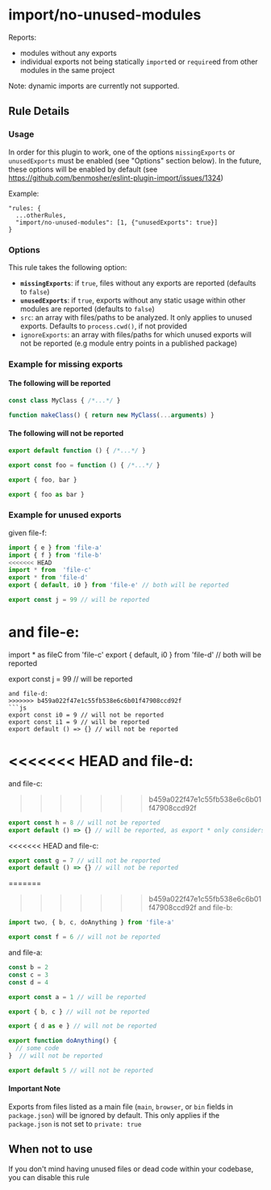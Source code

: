 # import/no-unused-modules

Reports:
  - modules without any exports
  - individual exports not being statically `import`ed or `require`ed from other modules in the same project

Note: dynamic imports are currently not supported.

## Rule Details

### Usage

In order for this plugin to work, one of the options `missingExports` or `unusedExports` must be enabled (see "Options" section below). In the future, these options will be enabled by default (see https://github.com/benmosher/eslint-plugin-import/issues/1324)

Example: 
```
"rules: {
  ...otherRules,
  "import/no-unused-modules": [1, {"unusedExports": true}]
}
```

### Options

This rule takes the following option:

- **`missingExports`**: if `true`, files without any exports are reported (defaults to `false`)
- **`unusedExports`**: if `true`, exports without any static usage within other modules are reported (defaults to `false`)
- `src`: an array with files/paths to be analyzed. It only applies to unused exports. Defaults to `process.cwd()`, if not provided
- `ignoreExports`: an array with files/paths for which unused exports will not be reported (e.g module entry points in a published package) 


### Example for missing exports
#### The following will be reported
```js
const class MyClass { /*...*/ } 

function makeClass() { return new MyClass(...arguments) }
```

#### The following will not be reported

```js
export default function () { /*...*/ } 
```
```js
export const foo = function () { /*...*/ } 
```
```js
export { foo, bar }
```
```js
export { foo as bar }
```

### Example for unused exports
given file-f:
```js
import { e } from 'file-a'
import { f } from 'file-b'
<<<<<<< HEAD
import * from  'file-c'
export * from 'file-d'
export { default, i0 } from 'file-e' // both will be reported

export const j = 99 // will be reported 
```
and file-e:
=======
import * as fileC from  'file-c'
export { default, i0 } from 'file-d' // both will be reported

export const j = 99 // will be reported 
```
and file-d:
>>>>>>> b459a022f47e1c55fb538e6c6b01f47908ccd92f
```js
export const i0 = 9 // will not be reported
export const i1 = 9 // will be reported
export default () => {} // will not be reported
```
<<<<<<< HEAD
and file-d:
=======
and file-c:
>>>>>>> b459a022f47e1c55fb538e6c6b01f47908ccd92f
```js
export const h = 8 // will not be reported
export default () => {} // will be reported, as export * only considers named exports and ignores default exports
```
<<<<<<< HEAD
and file-c:
```js
export const g = 7 // will not be reported
export default () => {} // will not be reported
```
=======
>>>>>>> b459a022f47e1c55fb538e6c6b01f47908ccd92f
and file-b:
```js
import two, { b, c, doAnything } from 'file-a'

export const f = 6 // will not be reported
```
and file-a:
```js
const b = 2
const c = 3
const d = 4

export const a = 1 // will be reported

export { b, c } // will not be reported

export { d as e } // will not be reported

export function doAnything() {
  // some code
}  // will not be reported

export default 5 // will not be reported
```

#### Important Note
Exports from files listed as a main file (`main`, `browser`, or `bin` fields in `package.json`) will be ignored by default. This only applies if the `package.json` is not set to `private: true`

## When not to use

If you don't mind having unused files or dead code within your codebase, you can disable this rule
